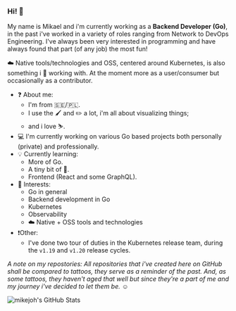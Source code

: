 ### Hi! :wave: 

My name is Mikael and i'm currently working as a **Backend Developer (Go)**, in the past i've worked in a variety of roles ranging from Network to DevOps Engineering. I've always been very interested in programming and have always found that part (of any job) the most fun!

:cloud: Native tools/technologies and OSS, centered around Kubernetes, is also something i :blue_heart: working with. At the moment more as a user/consumer but occasionally as a contributor.

 - :question: About me:
   - I'm from :sweden:/:poland:.
   - I use the :paintbrush: and :pencil2: a lot, i'm all about visualizing things;
   - and i love :skier:.
 - :computer: I'm currently working on various Go based projects both personally (private) and professionally.
 - :bulb: Currently learning:
   - More of Go.
   - A tiny bit of :crab:.
   - Frontend (React and some GraphQL).
 - 💬 Interests:
   - Go in general
   - Backend development in Go
   - Kubernetes
   - Observability
   - :cloud: Native + OSS tools and technologies
 - ❗Other:
   - I've done two tour of duties in the Kubernetes release team, during the `v1.19` and `v1.20` release cycles.

_A note on my repostories: All repositories that i've created here on GitHub shall be compared to tattoos, they serve as a reminder of the past. And, as some tattoos, they haven't aged that well but since they're a part of me and my journey i've decided to let them be. :relaxed:_ 

![mikejoh's GitHub Stats](https://github.com/mikejoh/github-stats/blob/master/generated/overview.svg)
